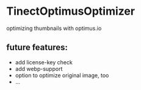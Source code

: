# TinectOptimusOptimizer
optimizing thumbnails with optimus.io


## future features:
* add license-key check
* add webp-support
* option to optimize original image, too
* ...